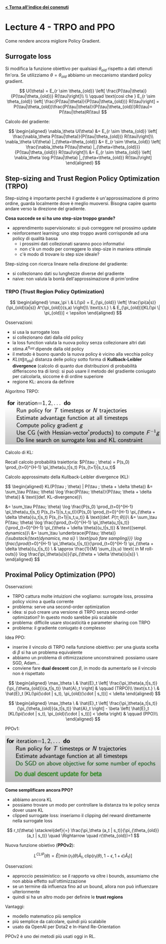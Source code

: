 **[< Torna all'indice dei conenuti](../index.md)**

# Lecture 4 - TRPO and PPO

Come rendere ancora migliore Policy Gradient.

## Surrogate loss

Si modifica la funzione obiettivo per qualsiasi $\theta_{old}$ rispetto a dati ottenuti fin'ora. Se utilizziamo $\theta=\theta_{old}$ abbiamo un meccanismo standard policy gradient.

$$
U(\theta) = E_{r \sim \theta_{old}} \left[ \frac{P(\tau|\theta)}{P(\tau|\theta_{old})} R(\tau)\right]\\
\\
 \qquad \text{così che } E_{r \sim \theta_{old}} \left[ \frac{P(\tau|\theta)}{P(\tau|\theta_{old})} R(\tau)\right] = P(\tau|\theta_{old})\frac{P(\tau|\theta)}{P(\tau|\theta_{old})}R(\tau)= P(\tau|\theta)R(\tau)
$$

Calcolo del gradiente:

$$
\begin{aligned}
\nabla_\theta U(\theta) &= E_{r \sim \theta_{old}} \left[ \frac{\nabla_\theta P(\tau|\theta)}{P(\tau|\theta_{old})} R(\tau)\right]\\
\nabla_\theta U(\theta) |_{\theta=\theta_{old}} &= E_{r \sim \theta_{old}} \left[ \frac{\nabla_\theta P(\tau|\theta) |_{\theta=\theta_{old}}}{P(\tau|\theta_{old})} R(\tau)\right]\\
&= E_{r \sim \theta_{old}} \left[ \nabla_\theta \log P(\tau|\theta) |_{\theta=\theta_{old}} R(\tau)\right]
\end{aligned}
$$

## Step-sizing and Trust Region Policy Optimization (TRPO)

Step-sizing è importante perché il gradiente è un'approssimazione di primo ordine, guarda localmente dove è meglio muoversi. Bisogna capire quanto andare verso la direzione del gradiente.

**Cosa succede se si ha uno step-size troppo grande?**

- apprendimento supervisionato: si può correggere nel prossimo update
- reinforcement learning: uno step troppo avanti corrisponde ad una policy di qualità bassa
  - i prossimi dati collezionati saranno poco informativi
  - non c'è un modo per correggere lo step-size in maniera ottimale
  - c'è modo di trovare lo step size ideale?

Step-sizing con ricerca lineare nella direzione del gradiente:

- si collezionano dati su lunghezze diverse del gradiente
- naive: non valuta la bontà dell'approssimazione di prim'ordine

### TRPO (Trust Region Policy Optimization)

$$
\begin{aligned}
\max_\pi \ & L(\pi) = E_{\pi_{old}} \left[ \frac{\pi(a|s)}{\pi_{old}(a|s)} A^{\pi_{old}}(s,a) \right]\\
\text{s.t.} \ & E_{\pi_{old}}[KL(\pi \| \pi_{old})] < \epsilon
\end{aligned}
$$

Osservazioni:

- si usa la surrogate loss
- si collezionano dati dalla old policy
- la loss function valuta la nuova policy senza collezionare altri dati
- stima $A^{\pi_{old}}$ dipende dalla old policy
- il metodo è buono quando la nuova policy è vicino alla vecchia policy
- $KL(\pi \| \pi_{old})$ distanza delle policy sotto forma di **Kullback-Leibler divergence** (calcolo di quanto due distribuzioni di probabilità differiscono tra di loro): si può usare il metodo del gradiente coniugato per calcolarla, siccome è di ordine superiore
- regione KL: ancora da definire

Algoritmo TRPO:

![TRPO](img/trpo.png "TRPO")

Calcolo di KL:

Recall calcolo probabilità traiettoria: $P(\tau ; \theta) = P(s_0) \prod_{t=0}^{H-1} \pi_\theta(u_t|s_t) P(s_{t+1}|s_t,u_t)$

Calcolo approssimato della Kullback-Leibler divergence (KL):

$$
\begin{aligned}
KL(P(\tau ; \theta) \| P(\tau ; \theta + \delta \theta)) &= \sum_\tau P(\tau; \theta) \log \frac{P(\tau; \theta)}{P(\tau; \theta + \delta \theta)} & \text{(def. KL-divergence)}\\

&= \sum_\tau P(\tau; \theta) \log \frac{P(s_0) \prod_{t=0}^{H-1} \pi_\theta(u_t|s_t) P(s_{t+1}|s_t,u_t)}{P(s_0) \prod_{t=0}^{H-1} \pi_{\theta + \delta \theta}(u_t|s_t) P(s_{t+1}|s_t,u_t)} & \text{(def. $P(\tau ; \theta)$)}\\
&= \sum_\tau P(\tau; \theta) \log \frac{\prod_{t=0}^{H-1} \pi_\theta(u_t|s_t)}{\prod_{t=0}^{H-1} \pi_{\theta + \delta \theta}(u_t|s_t)} & \text{(sempl. dynamics)}\\
&= \sum_\tau \underbrace{P(\tau; \theta)}_{\substack{\text{dynamics, ma si} \\ \text{può fare sampling}}} \log \frac{\prod_{t=0}^{H-1} \pi_\theta(u_t|s_t)}{\prod_{t=0}^{H-1} \pi_{\theta + \delta \theta}(u_t|s_t)} \\
& \approx \frac{1}{M} \sum_{(s,u) \text{ in M roll-outs}} \log \frac{\pi_\theta(u|s)}{\pi_{\theta + \delta \theta}(u|s)} \\
\end{aligned}
$$

## Proximal Policy Optimization (PPO)

Osservazioni:

- TRPO cattura molte intuizioni che vogliamo: surrogate loss, prossima policy vicino a quella corrente
- problema: serve una second-order optimization
- idea: si può creare una versione di TRPO senza second-order optimization? In questo modo sarebbe più scalabile
- problema: difficile usare stocasticità e parameter sharing con TRPO
- problema: il gradiente coniugato è complesso

Idea PPO:

- inserire il vincolo di TRPO nella funzione obiettivo: per una giusta scelta di $\beta$ si ha un problema equivalente
- abbiamo un problema di ottimizzazione unconstrained: possiamo usare SGD, Adam...
- conviene fare **dual descent** con $\beta$, in modo da aumentarlo se il vincolo non è rispettato

$$
\begin{aligned}
\max_\theta \ & \hat{E}_t \left[ \frac{\pi_\theta(a_t|s_t)}{\pi_{\theta_{old}}(a_t|s_t)} \hat{A}_t \right] & \qquad (TRPO)\\
\text{s.t.} \ & \hat{E}_t [KL(\pi(\cdot | s_t), \pi_{old}(\cdot | s_t))] < \delta
\end{aligned}
$$

$$
\begin{aligned}
\max_\theta \ & \hat{E}_t \left[ \frac{\pi_\theta(a_t|s_t)}{\pi_{\theta_{old}}(a_t|s_t)} \hat{A}_t \right] - \beta \left( \hat{E}_t [KL(\pi(\cdot | s_t), \pi_{old}(\cdot | s_t))] < \delta \right) & \qquad (PPO)\\
\end{aligned}
$$

PPOv1:

![PPOv1](img/ppov1.png "PPOv1")

**Come semplificare ancora PPO?**

- abbiamo ancora KL
- possiamo trovare un modo per controllare la distanza tra le policy senza dover usare KL
- clipped surrogate loss: inseriamo il clipping del reward direttamente nella surrogate loss

$$
r_t(\theta) \stackrel{def}{=} \frac{\pi_\theta (a_t | s_t)}{\pi_{\theta_{old}} (a_t | s_t)} \quad \Rightarrow \quad r(\theta_{old})=1
$$

Nuova funzione obietivo (**PPOv2**):

$$
L^{CLIP}(\theta) = \hat{E} \left[ \min (r_t(\theta) \hat{A}_t, \text{clip}(r_t(\theta),1-\epsilon, 1+\epsilon) \hat{A}_t) \right]
$$

Osservazioni:

- approccio pessimistico: se il rapporto va oltre i bounds, assumiamo che non abbia effetto sull'ottimizzazione
- se un termine dà influenza fino ad un bound, allora non può influenzare ulteriormente
- quindi si ha un altro modo per definire le **trust regions**

Vantaggi:

- modello matematico più semplice
- più semplice da calcolare, quindi più scalabile
- usato da OpenAI per Dota2 e In-Hand Re-Orientation

PPOv2 è uno dei metodi più usati oggi in RL.

